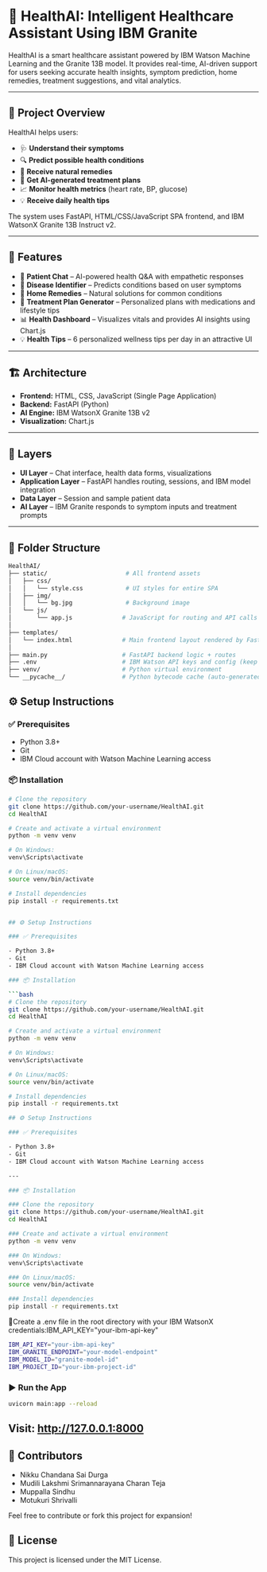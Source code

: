 # 🧠 HealthAI: Intelligent Healthcare Assistant Using IBM Granite

HealthAI is a smart healthcare assistant powered by IBM Watson Machine Learning and the Granite 13B model. It provides real-time, AI-driven support for users seeking accurate health insights, symptom prediction, home remedies, treatment suggestions, and vital analytics.

---

## 🎯 Project Overview

HealthAI helps users:

- 🩺 **Understand their symptoms**
- 🔍 **Predict possible health conditions**
- 🌿 **Receive natural remedies**
- 💊 **Get AI-generated treatment plans**
- 📈 **Monitor health metrics** (heart rate, BP, glucose)
- 💡 **Receive daily health tips**

The system uses FastAPI, HTML/CSS/JavaScript SPA frontend, and IBM WatsonX Granite 13B Instruct v2.

---

## 🧩 Features

- 💬 **Patient Chat** – AI-powered health Q&A with empathetic responses
- 🧪 **Disease Identifier** – Predicts conditions based on user symptoms
- 🌿 **Home Remedies** – Natural solutions for common conditions
- 💊 **Treatment Plan Generator** – Personalized plans with medications and lifestyle tips
- 📊 **Health Dashboard** – Visualizes vitals and provides AI insights using Chart.js
- 💡 **Health Tips** – 6 personalized wellness tips per day in an attractive UI

---

## 🏗️ Architecture

- **Frontend:** HTML, CSS, JavaScript (Single Page Application)
- **Backend:** FastAPI (Python)
- **AI Engine:** IBM WatsonX Granite 13B v2
- **Visualization:** Chart.js

---

## 🔄 Layers

- **UI Layer** – Chat interface, health data forms, visualizations
- **Application Layer** – FastAPI handles routing, sessions, and IBM model integration
- **Data Layer** – Session and sample patient data
- **AI Layer** – IBM Granite responds to symptom inputs and treatment prompts

---

## 📁 Folder Structure
```bash
HealthAI/
├── static/                      # All frontend assets
│   ├── css/
│   │   └── style.css            # UI styles for entire SPA
│   ├── img/
│   │   └── bg.jpg               # Background image
│   └── js/
│       └── app.js              # JavaScript for routing and API calls
│
├── templates/
│   └── index.html              # Main frontend layout rendered by FastAPI
│
├── main.py                     # FastAPI backend logic + routes
├── .env                        # IBM Watson API keys and config (keep secret)
├── venv/                       # Python virtual environment
└── __pycache__/                # Python bytecode cache (auto-generated)
```

## ⚙️ Setup Instructions

### ✅ Prerequisites

- Python 3.8+
- Git
- IBM Cloud account with Watson Machine Learning access

### 📦 Installation

```bash
# Clone the repository
git clone https://github.com/your-username/HealthAI.git
cd HealthAI

# Create and activate a virtual environment
python -m venv venv

# On Windows:
venv\Scripts\activate

# On Linux/macOS:
source venv/bin/activate

# Install dependencies
pip install -r requirements.txt


## ⚙️ Setup Instructions

### ✅ Prerequisites

- Python 3.8+
- Git
- IBM Cloud account with Watson Machine Learning access

### 📦 Installation

```bash
# Clone the repository
git clone https://github.com/your-username/HealthAI.git
cd HealthAI

# Create and activate a virtual environment
python -m venv venv

# On Windows:
venv\Scripts\activate

# On Linux/macOS:
source venv/bin/activate

# Install dependencies
pip install -r requirements.txt

## ⚙️ Setup Instructions

### ✅ Prerequisites

- Python 3.8+
- Git
- IBM Cloud account with Watson Machine Learning access

---

### 📦 Installation

### Clone the repository
git clone https://github.com/your-username/HealthAI.git
cd HealthAI

### Create and activate a virtual environment
python -m venv venv

### On Windows:
venv\Scripts\activate

### On Linux/macOS:
source venv/bin/activate

### Install dependencies
pip install -r requirements.txt
```

📌Create a .env file in the root directory with your IBM WatsonX credentials:IBM_API_KEY="your-ibm-api-key"
```bash
IBM_API_KEY="your-ibm-api-key"
IBM_GRANITE_ENDPOINT="your-model-endpoint"
IBM_MODEL_ID="granite-model-id"
IBM_PROJECT_ID="your-ibm-project-id"
```
### ▶️ Run the App
```bash
uvicorn main:app --reload
```
Visit: http://127.0.0.1:8000
---
## 👥 Contributors

- Nikku Chandana Sai Durga
- Mudili Lakshmi Srimannarayana Charan Teja
- Muppalla Sindhu
- Motukuri Shrivalli

Feel free to contribute or fork this project for expansion!

## 📄 License
This project is licensed under the MIT License.
